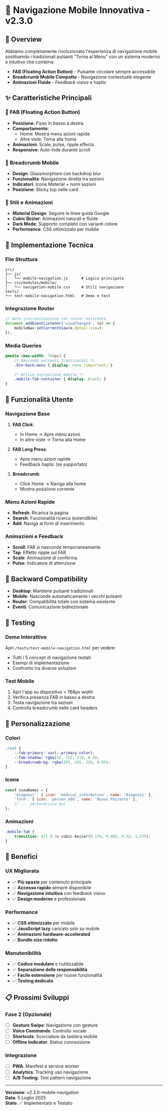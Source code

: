 # 🚀 Navigazione Mobile Innovativa - v2.3.0

## 📱 Overview

Abbiamo completamente rivoluzionato l'esperienza di navigazione mobile sostituendo i tradizionali pulsanti "Torna al Menu" con un sistema moderno e intuitivo che combina:

- **FAB (Floating Action Button)** - Pulsante circolare sempre accessibile
- **Breadcrumb Mobile Compatto** - Navigazione contestuale elegante
- **Animazioni Fluide** - Feedback visivo e haptic

## ✨ Caratteristiche Principali

### 🎯 FAB (Floating Action Button)
- **Posizione**: Fisso in basso a destra
- **Comportamento**: 
  - Home: Mostra menu azioni rapide
  - Altre viste: Torna alla home
- **Animazioni**: Scale, pulse, ripple effects
- **Responsive**: Auto-hide durante scroll

### 🧭 Breadcrumb Mobile
- **Design**: Glassmorphism con backdrop blur
- **Funzionalità**: Navigazione diretta tra sezioni
- **Indicatori**: Icone Material + nomi sezioni
- **Posizione**: Sticky top nelle card

### 🎨 Stili e Animazioni
- **Material Design**: Seguire le linee guida Google
- **Cubic Bezier**: Animazioni naturali e fluide
- **Dark Mode**: Supporto completo con varianti colore
- **Performance**: CSS ottimizzato per mobile

## 🔧 Implementazione Tecnica

### File Struttura
```
src/
├── js/
│   └── mobile-navigation.js      # Logica principale
├── css/modules/mobile/
│   └── navigation-mobile.css     # Stili navigazione
tests/
└── test-mobile-navigation.html   # Demo e test
```

### Integrazione Router
```javascript
// Auto-sincronizzazione con router esistente
document.addEventListener('viewChanged', (e) => {
    mobileNav.setCurrentView(e.detail.view);
});
```

### Media Queries
```css
@media (max-width: 768px) {
    /* Nasconde pulsanti tradizionali */
    .btn-back-menu { display: none !important; }
    
    /* Attiva navigazione mobile */
    .mobile-fab-container { display: block; }
}
```

## 🎯 Funzionalità Utente

### Navigazione Base
1. **FAB Click**: 
   - In Home → Apre menu azioni
   - In altre viste → Torna alla Home

2. **FAB Long Press**: 
   - Apre menu azioni rapide
   - Feedback haptic (se supportato)

3. **Breadcrumb**: 
   - Click Home → Naviga alla home
   - Mostra posizione corrente

### Menu Azioni Rapide
- **Refresh**: Ricarica la pagina
- **Search**: Funzionalità ricerca (estendibile)
- **Add**: Naviga al form di inserimento

### Animazioni e Feedback
- **Scroll**: FAB si nasconde temporaneamente
- **Tap**: Effetto ripple sul FAB
- **Scale**: Animazione di conferma
- **Pulse**: Indicatore di attenzione

## 🔄 Backward Compatibility

- **Desktop**: Mantiene pulsanti tradizionali
- **Mobile**: Nasconde automaticamente i vecchi pulsanti
- **Router**: Compatibilità totale con sistema esistente
- **Eventi**: Comunicazione bidirezionale

## 🧪 Testing

### Demo Interattivo
Apri `/tests/test-mobile-navigation.html` per vedere:
- Tutti i 5 concept di navigazione testati
- Esempi di implementazione
- Confronto tra diverse soluzioni

### Test Mobile
1. Apri l'app su dispositivo < 768px width
2. Verifica presenza FAB in basso a destra
3. Testa navigazione tra sezioni
4. Controlla breadcrumb nelle card headers

## 🎨 Personalizzazione

### Colori
```css
:root {
    --fab-primary: var(--primary-color);
    --fab-shadow: rgba(52, 152, 219, 0.4);
    --breadcrumb-bg: rgba(255, 255, 255, 0.95);
}
```

### Icone
```javascript
const viewNames = {
    'diagnosi': { icon: 'medical_information', name: 'Diagnosi' },
    'form': { icon: 'person_add', name: 'Nuovo Paziente' },
    // ... personalizza qui
};
```

### Animazioni
```css
.mobile-fab {
    transition: all 0.3s cubic-bezier(0.175, 0.885, 0.32, 1.275);
}
```

## 🚀 Benefici

### UX Migliorata
- ✅ **Più spazio** per contenuto principale
- ✅ **Accesso rapido** sempre disponibile
- ✅ **Navigazione intuitiva** con feedback visivo
- ✅ **Design moderno** e professionale

### Performance
- ✅ **CSS ottimizzato** per mobile
- ✅ **JavaScript lazy** caricato solo su mobile
- ✅ **Animazioni hardware-accelerated**
- ✅ **Bundle size ridotto**

### Manutenibilità
- ✅ **Codice modulare** e riutilizzabile
- ✅ **Separazione delle responsabilità**
- ✅ **Facile estensione** per nuove funzionalità
- ✅ **Testing dedicato**

## 📋 Prossimi Sviluppi

### Fase 2 (Opzionale)
- [ ] **Gesture Swipe**: Navigazione con gesture
- [ ] **Voice Commands**: Controllo vocale
- [ ] **Shortcuts**: Scorciatoie da tastiera mobile
- [ ] **Offline Indicator**: Status connessione

### Integrazione
- [ ] **PWA**: Manifest e service worker
- [ ] **Analytics**: Tracking uso navigazione
- [ ] **A/B Testing**: Test pattern navigazione

---

**Versione**: v2.3.0-mobile-navigation  
**Data**: 5 Luglio 2025  
**Stato**: ✅ Implementato e Testato
